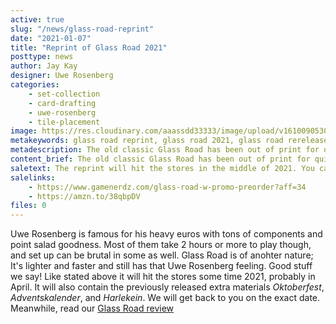 ```yaml
---
active: true
slug: "/news/glass-road-reprint"
date: "2021-01-07"
title: "Reprint of Glass Road 2021"
posttype: news
author: Jay Kay
designer: Uwe Rosenberg
categories: 
    - set-collection
    - card-drafting
    - uwe-rosenberg
    - tile-placement
image: https://res.cloudinary.com/aaassdd33333/image/upload/v1610090530/glass_road.jpg
metakeywords: glass road reprint, glass road 2021, glass road rerelease
metadescription: The old classic Glass Road has been out of print for quite some time. Its rerelease is in the making though, and is estimated to hit the stores in the middle of 2021.
content_brief: The old classic Glass Road has been out of print for quite some time. Its rerelease is in the making though, and is estimated to hit the stores in the middle of 2021.
saletext: The reprint will hit the stores in the middle of 2021. You can preorder it at Gamenerdz!
salelinks: 
    - https://www.gamenerdz.com/glass-road-w-promo-preorder?aff=34
    - https://amzn.to/38qbpDV
files: 0
---
```

Uwe Rosenberg is famous for his heavy euros with tons of components and point salad goodness. Most of them take 2 hours or more to play though, and set up can be brutal in some as well. Glass Road is of anohter nature; It's lighter and faster and still has that Uwe Rosenberg feeling. Good stuff we say!
Like stated above it will hit the stores some time 2021, probably in April. It will also contain the previously released extra materials *Oktoberfest*, *Adventskalender*, and *Harlekein*.  We will get back to you on the exact date.
Meanwhile, read our [Glass Road review](/reviews/glass-road-review/)